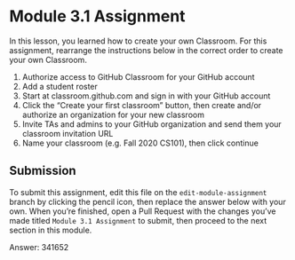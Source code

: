 # Module 3.1 Assignment

In this lesson, you learned how to create your own Classroom. For this assignment, rearrange the instructions below in the correct order to create your own Classroom. 
1. Authorize access to GitHub Classroom for your GitHub account 
2. Add a student roster
3. Start at classroom.github.com and sign in with your GitHub account
4. Click the “Create your first classroom” button, then create and/or authorize an organization for your new classroom
5. Invite TAs and admins to your GitHub organization and send them your classroom invitation URL
6. Name your classroom (e.g. Fall 2020 CS101), then click continue


## Submission
To submit this assignment, edit this file on the `edit-module-assignment` branch by clicking the pencil icon, then replace the answer below with your own. When you’re finished, open a Pull Request with the changes you’ve made titled `Module 3.1 Assignment` to submit, then proceed to the next section in this module.

Answer: 341652
